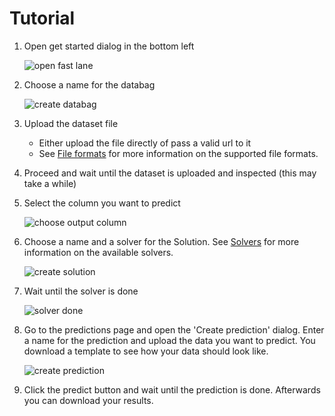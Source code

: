 # Tutorial

1. Open get started dialog in the bottom left

    ![open fast lane]

2. Choose a name for the databag

    ![create databag]

3. Upload the dataset file
    - Either upload the file directly of pass a valid url to it
    - See [File formats] for more information on the supported file formats.

4. Proceed and wait until the dataset is uploaded and inspected (this may take a while)
5. Select the column you want to predict

    ![choose output column]

6. Choose a name and a solver for the Solution. See [Solvers] for more information on the available solvers.

    ![create solution]

7. Wait until the solver is done

    ![solver done]

8. Go to the predictions page and open the 'Create prediction' dialog.
Enter a name for the prediction and upload the data you want to predict.
You download a template to see how your data should look like.

    ![create prediction]

9. Click the predict button and wait until the prediction is done. Afterwards you can download your results.

[Solvers]: solvers.md
[File formats]: file_formats.md

[open fast lane]: assets/images/screenshots/open_fast_lane.png
[create databag]: assets/images/screenshots/create_databag.png
[choose output column]: assets/images/screenshots/choose_output_column.png
[create solution]: assets/images/screenshots/create_solution.png
[solver done]: assets/images/screenshots/solver_done.png
[create prediction]: assets/images/screenshots/create_prediction.png
